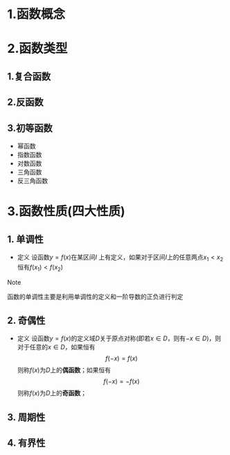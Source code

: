 # 1.函数概念


# 2.函数类型
## 1.复合函数
## 2.反函数
## 3.初等函数
- 幂函数
- 指数函数
- 对数函数
- 三角函数
- 反三角函数

# 3.函数性质(四大性质)
## 1. 单调性
- 定义
设函数$y=f(x)$在某区间$I$ 上有定义，如果对于区间$I$上的任意两点$x_1<x_2$恒有$f(x_1)<f(x_2)$

>[!note]
>函数的单调性主要是利用单调性的定义和一阶导数的正负进行判定
## 2. 奇偶性
- 定义
设函数$y=f(x)$的定义域$D$关于原点对称(即若$x\in D$，则有$-x\in D$)，则对于任意的$x\in D$，如果恒有$$
f(-x)=f(x)
$$
则称$f(x)$为$D$上的**偶函数**；如果恒有$$
f(-x)=-f(x)$$
则称$f(x)$为$D$上的**奇函数**；

## 3. 周期性
## 4. 有界性
